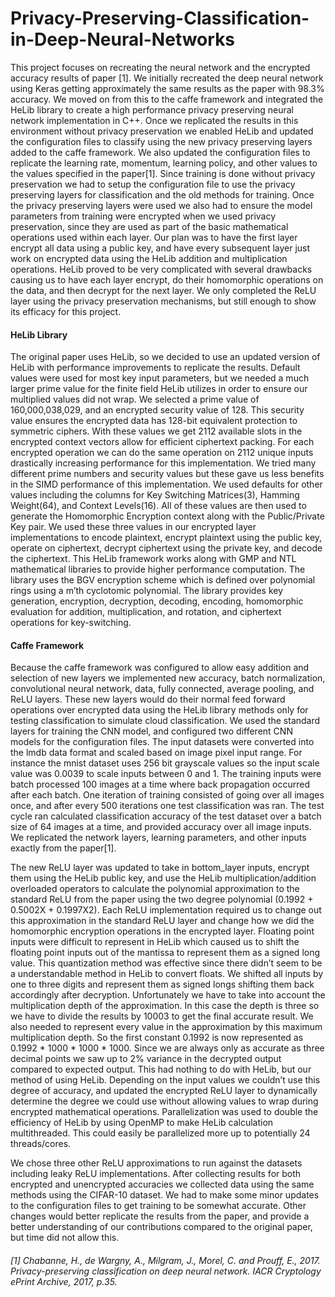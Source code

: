 # Privacy-Preserving-Classification-in-Deep-Neural-Networks

This project focuses on recreating the neural network and the encrypted accuracy results of paper [1].  We initially recreated the deep neural network using Keras getting approximately the same results as the paper with 98.3% accuracy.  We moved on from this to the caffe framework and integrated the HeLib library to create a high performance privacy preserving neural network implementation in C++.  Once we replicated the results in this environment without privacy preservation we enabled HeLib and updated the configuration files to classify using the new privacy preserving layers added to the caffe framework.  We also updated the configuration files to replicate the learning rate, momentum, learning policy, and other values to the values specified in the paper[1].  Since training is done without privacy preservation we had to setup the configuration file to use the privacy preserving layers for classification and the old methods for training.  Once the privacy preserving layers were used we also had to ensure the model parameters from training were encrypted when we used privacy preservation, since they are used as part of the basic mathematical operations used within each layer.  Our plan was to have the first layer encrypt all data using a public key, and have every subsequent layer just work on encrypted data using the HeLib addition and multiplication operations.  HeLib proved to be very complicated with several drawbacks causing us to have each layer encrypt, do their homomorphic operations on the data, and then decrypt for the next layer.  We only completed the ReLU layer using the privacy preservation mechanisms, but still enough to show its efficacy for this project.
#### HeLib Library
The original paper uses HeLib, so we decided to use an updated version of HeLib with performance improvements to replicate the results.  Default values were used for most key input parameters, but we needed a much larger prime value for the finite field HeLib utilizes in order to ensure our multiplied values did not wrap.  We selected a prime value of 160,000,038,029, and an encrypted security value of 128.  This security value ensures the encrypted data has 128-bit equivalent protection to symmetric ciphers.  With these values we get 2112 available slots in the encrypted context vectors allow for efficient ciphertext packing.  For each encrypted operation we can do the same operation on 2112 unique inputs drastically increasing performance for this implementation.  We tried many different prime numbers and security values but these gave us less benefits in the SIMD performance of this implementation.  We used defaults for other values including the columns for Key Switching Matrices(3), Hamming Weight(64), and Context Levels(16).  All of these values are then used to generate the Homomorphic Encryption context along with the Public/Private Key pair.  We used these three values in our encrypted layer implementations to encode plaintext, encrypt plaintext using the public key, operate on ciphertext, decrypt ciphertext using the private key, and decode the ciphertext.  This HeLib framework works along with GMP and NTL mathematical libraries to provide higher performance computation.  The library uses the BGV encryption scheme which is defined over polynomial rings using a m’th cyclotomic polynomial.  The library provides key generation, encryption, decryption, decoding, encoding, homomorphic evaluation for addition, multiplication, and rotation, and ciphertext operations for key-switching.
#### Caffe Framework
Because the caffe framework was configured to allow easy addition and selection of new layers we implemented new accuracy, batch normalization, convolutional neural network, data, fully connected, average pooling, and ReLU layers.  These new layers would do their normal feed forward operations over encrypted data using the HeLib library methods only for testing classification to simulate cloud classification.  We used the standard layers for training the CNN model, and configured two different CNN models for the configuration files.  The input datasets were converted into the lmdb data format and scaled based on image pixel input range.  For instance the mnist dataset uses 256 bit grayscale values so the input scale value was 0.0039 to scale inputs between 0 and 1.  The training inputs were batch processed 100 images at a time where back propagation occurred after each batch.  One iteration of training consisted of going over all images once, and after every 500 iterations one test classification was ran.  The test cycle ran calculated classification accuracy of the test dataset over a batch size of 64 images at a time, and provided accuracy over all image inputs.  We replicated the network layers, learning parameters, and other inputs exactly from the paper[1].

The new ReLU layer was updated to take in bottom_layer inputs, encrypt them using the HeLib public key, and use the HeLib multiplication/addition overloaded operators to calculate the polynomial approximation to the standard ReLU from the paper using the two degree polynomial (0.1992 + 0.5002X + 0.1997X2).  Each ReLU implementation required us to change out this approximation in the standard ReLU layer and change how we did the homomorphic encryption operations in the encrypted layer.    Floating point inputs were difficult to represent in HeLib which caused us to shift the floating point inputs out of the mantissa to represent them as a signed long value.  This quantization method was effective since there didn’t seem to be a understandable method in HeLib to convert floats.  We shifted all inputs by one to three digits and represent them as signed longs shifting them back accordingly after decryption.  Unfortunately we have to take into account the multiplication depth of the approximation.  In this case the depth is three so we have to divide the results by 10003  to get the final accurate result.  We also needed to represent every value in the approximation by this maximum multiplication depth.  So the first constant 0.1992 is now represented as 0.1992 * 1000 * 1000 * 1000.  Since we are always only as accurate as three decimal points we saw up to 2% variance in the decrypted output compared to expected output.  This had nothing to do with HeLib, but our method of using HeLib.  Depending on the input values we couldn’t use this degree of accuracy, and updated the encrypted ReLU layer to dynamically determine the degree we could use without allowing values to wrap during encrypted mathematical operations.  Parallelization was used to double the efficiency of HeLib by using OpenMP to make HeLib calculation multithreaded.  This could easily be parallelized more up to potentially 24 threads/cores.

We chose three other ReLU approximations to run against the datasets including leaky ReLU implementations.  After collecting results for both encrypted and unencrypted accuracies we collected data using the same methods using the CIFAR-10 dataset.  We had to make some minor updates to the configuration files to get training to be somewhat accurate.  Other changes would better replicate the results from the paper, and provide a better understanding of our contributions compared to the original paper, but time did not allow this.


###### [1] Chabanne, H., de Wargny, A., Milgram, J., Morel, C. and Prouff, E., 2017. Privacy-preserving classification on deep neural network. IACR Cryptology ePrint Archive, 2017, p.35.
